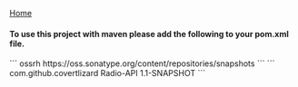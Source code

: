 [Home](https://github.com/CovertLizard/Radio-API)
<h4><b>To use this project with maven please add the following to your pom.xml file.</b></h4>
```
    <repositories>
        <repository>
           <id>ossrh</id>
           <url>https://oss.sonatype.org/content/repositories/snapshots</url>
        </repository>
    </repositories>
```
```
    <dependencies>
         <dependency>
           <groupId>com.github.covertlizard</groupId>
           <artifactId>Radio-API</artifactId>
           <version>1.1-SNAPSHOT</version>
         </dependency>
    </dependencies>
```